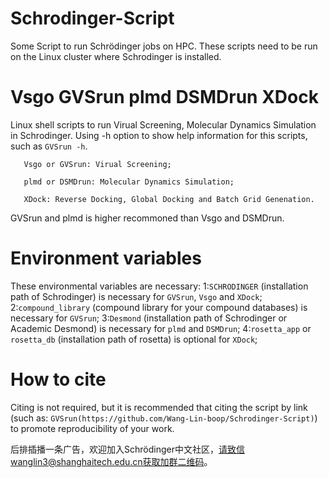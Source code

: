 # Schrodinger-Script
Some Script to run Schrödinger jobs on HPC.
These scripts need to be run on the Linux cluster where Schrodinger is installed.

Vsgo GVSrun plmd DSMDrun XDock
=====
Linux shell scripts to run Virual Screening, Molecular Dynamics Simulation in Schrodinger.
Using -h option to show help information for this scripts, such as `GVSrun -h`.

```
   Vsgo or GVSrun: Virual Screening;

   plmd or DSMDrun: Molecular Dynamics Simulation;

   XDock: Reverse Docking, Global Docking and Batch Grid Genenation.
```

GVSrun and plmd is higher recommoned than Vsgo and DSMDrun.

Environment variables
=====
These environmental variables are necessary: 
1:`SCHRODINGER` (installation path of Schrodinger) is necessary for `GVSrun`, `Vsgo` and `XDock`;
2:`compound_library` (compound library for your compound databases) is necessary for `GVSrun`;
3:`Desmond` (installation path of Schrodinger or Academic Desmond) is necessary for `plmd` and `DSMDrun`;
4:`rosetta_app` or `rosetta_db` (installation path of rosetta) is optional for `XDock`;

How to cite
===
Citing is not required, but it is recommended that citing the script by link (such as: `GVSrun(https://github.com/Wang-Lin-boop/Schrodinger-Script)`) to promote reproducibility of your work.

后排插播一条广告，欢迎加入Schrödinger中文社区，请致信wanglin3@shanghaitech.edu.cn获取加群二维码。
